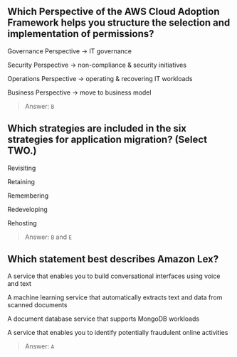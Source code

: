 ## Which Perspective of the AWS Cloud Adoption Framework helps you structure the selection and implementation of permissions?

Governance Perspective -> IT governance

Security Perspective -> non-compliance & security initiatives

Operations Perspective -> operating & recovering IT workloads

Business Perspective -> move to business model

> Answer: `B`


## Which strategies are included in the six strategies for application migration? (Select TWO.)

Revisiting

Retaining

Remembering

Redeveloping

Rehosting

> Answer: `B` and `E`



## Which statement best describes Amazon Lex?

A service that enables you to build conversational interfaces using voice and text

A machine learning service that automatically extracts text and data from scanned documents

A document database service that supports MongoDB workloads

A service that enables you to identify potentially fraudulent online activities

> Answer: `A`
